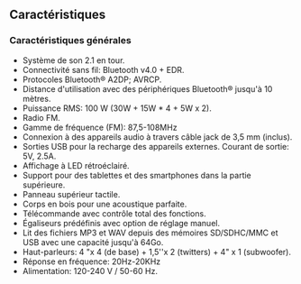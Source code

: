 ## Caractéristiques 

### Caractéristiques générales

- Système de son 2.1 en tour. 
- Connectivité sans fil: Bluetooth v4.0 + EDR. 
- Protocoles Bluetooth® A2DP; AVRCP.
- Distance d'utilisation avec des périphériques Bluetooth® jusqu'à 10 mètres. 
- Puissance RMS: 100 W (30W + 15W * 4 + 5W x 2).
- Radio FM.
- Gamme de fréquence (FM): 87,5-108MHz
- Connexion à des appareils audio à travers câble jack de 3,5 mm (inclus).
- Sorties USB pour la recharge des appareils externes. Courant de sortie: 5V, 2.5A.
- Affichage à LED rétroéclairé.
- Support pour des tablettes et des smartphones dans la partie supérieure.
- Panneau supérieur tactile.
- Corps en bois pour une acoustique parfaite.
- Télécommande avec contrôle total des fonctions.
- Égaliseurs prédéfinis avec option de réglage manuel.
- Lit des fichiers MP3 et WAV depuis des mémoires SD/SDHC/MMC et USB avec une capacité jusqu'à 64Go. 
- Haut-parleurs: 4 "x 4 (de base) + 1,5''x 2 (twitters) + 4" x 1 (subwoofer). 
- Réponse en fréquence: 20Hz-20KHz 
- Alimentation: 120-240 V / 50-60 Hz. 
